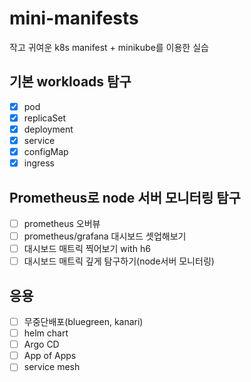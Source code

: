 # mini-manifests

작고 귀여운 k8s manifest + minikube를 이용한 실습

## 기본 workloads 탐구

- [x] pod
- [x] replicaSet
- [x] deployment
- [x] service
- [x] configMap
- [x] ingress

## Prometheus로 node 서버 모니터링 탐구

- [ ] prometheus 오버뷰
- [ ] prometheus/grafana 대시보드 셋업해보기
- [ ] 대시보드 매트릭 찍어보기 with h6
- [ ] 대시보드 매트릭 깊게 탐구하기(node서버 모니터링)

## 응용

- [ ] 무중단배포(bluegreen, kanari)
- [ ] helm chart
- [ ] Argo CD
- [ ] App of Apps
- [ ] service mesh
